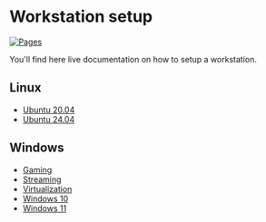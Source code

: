 # Workstation setup

[![Pages](https://github.com/devpro/workstation-setup/actions/workflows/pages.yml/badge.svg?branch=main)](https://github.com/devpro/workstation-setup/actions/workflows/pages.yml)

You'll find here live documentation on how to setup a workstation.

## Linux

* [Ubuntu 20.04](docs/ubuntu/ubuntu-20_04.md)
* [Ubuntu 24.04](docs/ubuntu/ubuntu-24_04.md)

## Windows

* [Gaming](docs/windows/gaming.md)
* [Streaming](docs/windows/streaming.md)
* [Virtualization](docs/windows/virtualization.md)
* [Windows 10](docs/windows/windows-10.md)
* [Windows 11](docs/windows/windows-11.md)
